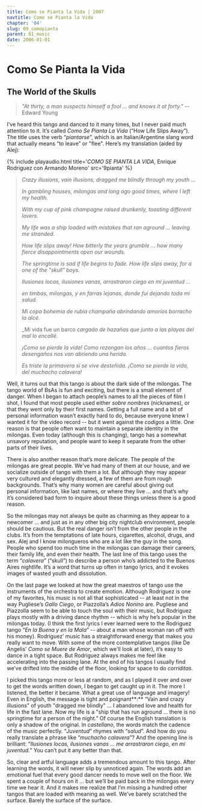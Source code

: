 ```yaml
---
title: Como se Pianta la Vida | 2007
navtitle: Como se Pianta la Vida
chapter: '04'
slug: 09_comopianta
parent: 01_music
date: 2006-01-01
---
```

# Como Se Pianta la Vida

## The World of the Skulls

> _"At thirty, a man suspects himself a fool
> ... and knows it at forty."_
> -- Edward Young

I’ve heard this tango and danced to it many times, but I never paid much attention to it. It’s called _Como Se Pianta La Vida_ (“How Life Slips Away”). The title uses the verb “_piantarse_”, which is an Italian/Argentine slang word that actually means “to leave” or "flee". Here’s my translation (aided by Alej):

{% include playaudio.html
title='_COMO SE PIANTA LA VIDA_, Enrique Rodriguez con Armando Moreno'
src='9pianta' %}


> _Crazy illusions,
> vain illusions,
> dragged me blindly
> through my youth ..._
>
> _In gambling houses, milongas
> and long ago good times,
> where I left
> my health._
>
> _With my cup
> of pink champagne
> raised drunkenly,
> toasting different lovers._
>
> _My life was a ship
> loaded with mistakes
> that ran aground ...
> leaving me stranded._
>
> _How life slips away!
> How bitterly the years grumble ...
> how many fierce disappointments
> open our wounds._
>
> _The springtime is sad
> if life begins to fade.
> How life slips away,
> for a one of the "skull" boys._
>
> _Ilusiones locas,
> ilusiones vanas,
> arrastraron ciego
> en mi juventud ..._
>
> _en timbas, milongas,
> y en farras lejanas,
> donde fui dejando
> toda mi salud._
>
> _Mi copa bohemia
> de rubia champaña
> abrindando amoríos
> borracho la alcé._
>
> _Mi vida fue un barco
> _cargado de hazañas
> que junto a las playas
> del mal lo encallé._
>
> _¡Como se pierde la vida!
> Como rezongan los años ...
> cuantos fieros desengaños
> nos van abriendo una herida._
>
> _Es triste la primavera
> si se vive desteñida.
> ¡Como se pierde la vida,
> del muchacho calavera!_

Well, it turns out that this tango is about the dark side of the milongas.
The tango world of BsAs is fun and exciting, but there is a small element of danger.
When I began to attach people’s names to all the pieces of film I shot, I found that most people used either _sobre nombres_ (nicknames), or that they went only by their first names.
Getting a full name and a bit of personal information wasn’t exactly hard to do, because everyone knew I wanted it for the video record -- but it went against the _codigos_ a little.
One reason is that people often want to maintain a separate identity in the milongas.
Even today (although this is changing), tango has a somewhat unsavory reputation, and people want to keep it separate from the other parts of their lives.

There is also another reason that’s more delicate.
The people of the milongas are great people. We’ve had many of them at our house, and we socialize outside of tango with them a lot.
But although they may appear very cultured and elegantly dressed, a few of them are from rough backgrounds.
That’s why many women are careful about giving out personal information, like last names, or where they live ...
and that’s why it’s considered bad form to inquire about these things unless there is a good reason.

So the milongas may not always be quite as charming as they appear to a newcomer ...
and just as in any other big city nightclub environment, people should be cautious.
But the real danger isn’t from the other people in the clubs.
It’s from the temptations of late hours, cigarettes, alcohol, drugs, and sex.
Alej and I know milongueros who are a lot like the guy in the song.
People who spend too much time in the milongas can damage their careers, their family life, and even their health.
The last line of this tango uses the term “_calavera_” (“skull”) to describe a person who’s addicted to the Buenos Aires nightlife.
It’s a word that turns up often in tango lyrics, and it evokes images of wasted youth and dissolution.

On the last page we looked at how the great maestros of tango use the instruments of the orchestra to create emotion. Although Rodriguez is one of my favorites, his music is not all that sophisticated --
at least not in the way Pugliese’s _Gallo Ciego_, or Piazzolla’s _Adios Nonino_ are.
Pugliese and Piazzolla seem to be able to touch the soul with their music, but Rodriguez plays mostly with a driving dance rhythm --
which is why he’s popular in the milongas today.
(I think the first lyrics I ever learned were to the Rodriguez tango “_En la Buena y en la Mala_” -- about a man whose woman ran off with his money).
Rodriguez’ music has a straightforward energy that makes you really want to move.
With some of the more contemplative tangos (like De Angelis’ _Como se Muere de Amor_, which we'll look at later), it’s easy to dance in a tight space.
But Rodriguez always makes me feel like accelerating into the passing lane.
At the end of his tangos I usually find we’ve drifted into the middle of the floor, looking for space to do _corriditas_.

I picked this tango more or less at random, and as I played it over and over to get the words written down, I began to get caught up in it.
The more I listened, the better it became.
What a great use of language and imagery!
Even in English, the message is tight and poignant**:**
“Vain and crazy illusions" of youth "dragged me blindly" ...
I abandoned love and health for life in the fast lane.
Now my life is a "ship that has run aground ...
there is no springtime for a person of the night.”
Of course the English translation is only a shadow of the original.
In _castellano_, the words match the cadence of the music perfectly.
“_Juventud_” rhymes with “_salud_”.
And how do you really translate a phrase like “_muchacho calavera_”?
And the opening line is brilliant:
“_Ilusiones locas, ilusiones vanas ... me arrastraron ciego, en mi juventud._”
You can’t put it any better than that.

So, clear and artful language adds a tremendous amount to this tango.
After learning the words, it will never slip by unnoticed again.
The words add an emotional fuel that every good dancer needs to move well on the floor.
We spent a couple of hours on it ... but we’ll be paid back in the milongas every time we hear it.
And it makes me realize that I’m missing a hundred other tangos that are loaded with meaning as well.
We’ve barely scratched the surface.
Barely the surface of the surface.
